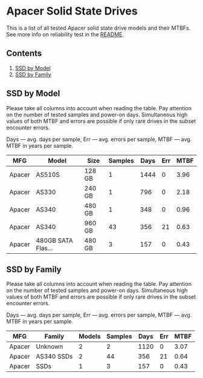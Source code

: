 Apacer Solid State Drives
=========================

This is a list of all tested Apacer solid state drive models and their MTBFs. See
more info on reliability test in the [README](https://github.com/linuxhw/EnterpriseDrive).

Contents
--------

1. [ SSD by Model  ](#ssd-by-model)
2. [ SSD by Family ](#ssd-by-family)

SSD by Model
------------

Please take all columns into account when reading the table. Pay attention on the
number of tested samples and power-on days. Simultaneous high values of both MTBF
and errors are possible if only rare drives in the subset encounter errors.

Days — avg. days per sample,
Err  — avg. errors per sample,
MTBF — avg. MTBF in years per sample.

| MFG       | Model              | Size   | Samples | Days  | Err   | MTBF |
|-----------|--------------------|--------|---------|-------|-------|------|
| Apacer    | AS510S             | 128 GB | 1       | 1444  | 0     | 3.96   |
| Apacer    | AS330              | 240 GB | 1       | 796   | 0     | 2.18   |
| Apacer    | AS340              | 480 GB | 1       | 348   | 0     | 0.96   |
| Apacer    | AS340              | 960 GB | 43      | 356   | 21    | 0.63   |
| Apacer    | 480GB SATA Flas... | 480 GB | 3       | 157   | 0     | 0.43   |

SSD by Family
-------------

Please take all columns into account when reading the table. Pay attention on the
number of tested samples and power-on days. Simultaneous high values of both MTBF
and errors are possible if only rare drives in the subset encounter errors.

Days — avg. days per sample,
Err  — avg. errors per sample,
MTBF — avg. MTBF in years per sample.

| MFG       | Family                 | Models | Samples | Days  | Err   | MTBF |
|-----------|------------------------|--------|---------|-------|-------|------|
| Apacer    | Unknown                | 2      | 2       | 1120  | 0     | 3.07   |
| Apacer    | AS340 SSDs             | 2      | 44      | 356   | 21    | 0.64   |
| Apacer    | SSDs                   | 1      | 3       | 157   | 0     | 0.43   |
